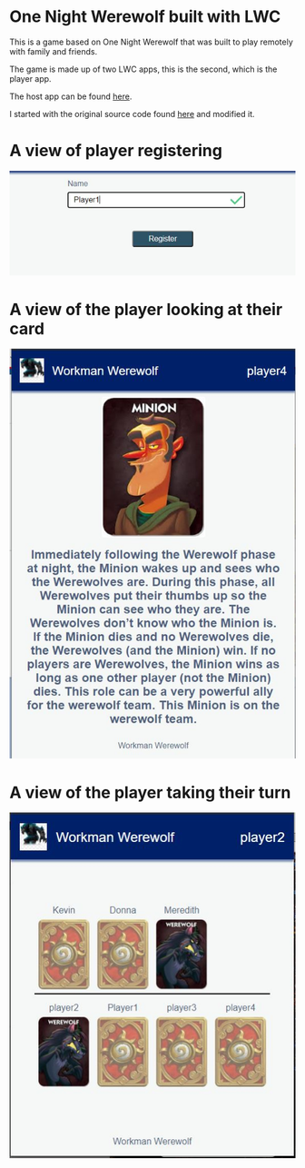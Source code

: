 # One Night Werewolf built with LWC

This is a game based on One Night Werewolf that was built to play remotely with family and friends.

The game is made up of two LWC apps, this is the second, which is the player app.

The host app can be found [here](https://github.com/workmanDX/werewolf-host).

I started with the original source code found [here](https://github.com/fostive/quiz-host-app) and modified it.


# A view of player registering
![Werewolves's turn](images/playerRegistration.JPG)


# A view of the player looking at their card
![Player's card](images/playerCard.JPG)


# A view of the player taking their turn
![End of game](images/playerTurn.JPG)